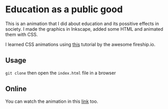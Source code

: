 # Education as a public good

This is an animation that I did about education and its possitive effects in society. I made the graphics in Inkscape, added some HTML and animated them with CSS.

I learned CSS animations using [this](https://youtu.be/UTHgr6NLeEw) tutorial by the awesome fireship.io.

## Usage

`git clone` then open the `index.html` file in a browser

## Online

You can watch the animation in this [link](https://wildanvin.github.io/animated-svg-edu/) too.
